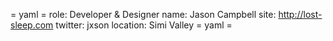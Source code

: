 = yaml =
role: Developer & Designer
name: Jason Campbell
site: http://lost-sleep.com
twitter: jxson
location: Simi Valley
= yaml =
